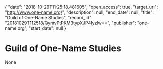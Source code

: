 {
  "date": "2018-10-29T11:25:18.481605", 
  "open_access": true, 
  "target_url": "http://www.one-name.org/", 
  "description": null, 
  "end_date": null, 
  "title": "Guild of One-Name Studies", 
  "record_id": "20181029T112518/QymvPtPKM3typXJP4Iyzlw==", 
  "publisher": "one-name.org", 
  "start_date": null
}

# Guild of One-Name Studies

None